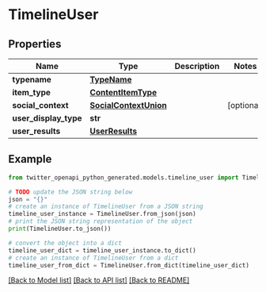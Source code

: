# TimelineUser


## Properties

Name | Type | Description | Notes
------------ | ------------- | ------------- | -------------
**typename** | [**TypeName**](TypeName.md) |  | 
**item_type** | [**ContentItemType**](ContentItemType.md) |  | 
**social_context** | [**SocialContextUnion**](SocialContextUnion.md) |  | [optional] 
**user_display_type** | **str** |  | 
**user_results** | [**UserResults**](UserResults.md) |  | 

## Example

```python
from twitter_openapi_python_generated.models.timeline_user import TimelineUser

# TODO update the JSON string below
json = "{}"
# create an instance of TimelineUser from a JSON string
timeline_user_instance = TimelineUser.from_json(json)
# print the JSON string representation of the object
print(TimelineUser.to_json())

# convert the object into a dict
timeline_user_dict = timeline_user_instance.to_dict()
# create an instance of TimelineUser from a dict
timeline_user_from_dict = TimelineUser.from_dict(timeline_user_dict)
```
[[Back to Model list]](../README.md#documentation-for-models) [[Back to API list]](../README.md#documentation-for-api-endpoints) [[Back to README]](../README.md)


